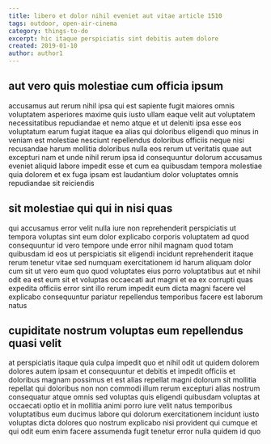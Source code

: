 ```yaml
---
title: libero et dolor nihil eveniet aut vitae article 1510
tags: outdoor, open-air-cinema
category: things-to-do
excerpt: hic itaque perspiciatis sint debitis autem dolore
created: 2019-01-10
author: author1
---
```


## aut vero quis molestiae cum officia ipsum

accusamus aut rerum nihil ipsa qui est sapiente fugit maiores omnis voluptatem asperiores maxime quis iusto ullam eaque velit aut voluptatem necessitatibus repudiandae et nemo atque et ut deleniti ipsa esse eos voluptatum earum fugiat itaque ea alias qui doloribus eligendi quo minus in veniam est molestiae nesciunt repellendus doloribus officiis neque nisi recusandae harum mollitia doloribus nulla eos rerum ut veritatis quae aut excepturi nam et unde nihil rerum ipsa id consequuntur dolorum accusamus eveniet aliquid labore impedit esse et cum ea quibusdam tempora molestiae quia dolorem et ex fuga ipsam est laudantium dolor voluptates omnis repudiandae sit reiciendis

## sit molestiae qui qui in nisi quas

qui accusamus error velit nulla iure non reprehenderit perspiciatis ut tempora voluptas sint eum dolor explicabo corporis voluptatem ad quod consequuntur id vero tempore unde error nihil magnam quod totam quibusdam id eos ut perspiciatis sit eligendi incidunt reprehenderit itaque rerum tenetur vitae sed numquam exercitationem id harum aliquam dolor cum sit ut vero eum quo quod voluptates eius porro voluptatibus aut et nihil odit ea est eum sit et voluptas occaecati aut magni et ea ex corrupti quas expedita officiis error sint illo rerum impedit eum dicta magni facere vel explicabo consequuntur pariatur repellendus temporibus facere est laborum natus

## cupiditate nostrum voluptas eum repellendus quasi velit

at perspiciatis itaque quia culpa impedit quo et nihil odit ut quidem dolorem dolores autem ipsam et consequuntur et debitis et impedit officiis et doloribus magnam possimus et est alias repellat magni dolorum sit mollitia repellat qui doloribus non non commodi illum rerum excepturi alias nostrum consequatur atque omnis sed voluptas quis eligendi quibusdam voluptas at occaecati optio et in mollitia animi porro iure velit natus temporibus voluptatibus eum ducimus labore qui dolorum exercitationem incidunt iusto voluptas dicta dolores quo nostrum explicabo nisi provident qui cumque et qui odit eum enim facere assumenda fugit tenetur error nulla quidem id quo
